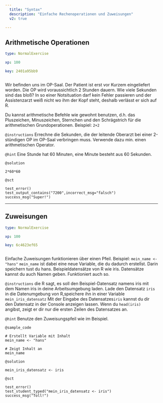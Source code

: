 ```yaml
---
  title: "Syntax"
  description: "Einfache Rechenoperationen und Zuweisungen"
  v2: true

---
```

## Arithmetische Operationen

```yaml
type: NormalExercise

xp: 100

key: 2401a95bb9



```

Wir befinden uns im OP-Saal. Der Patient ist erst vor Kurzem eingeliefert worden. Die OP wird voraussichtlich 2 Stunden dauern. Wie viele Sekunden sind das bloß? In so einer Notsituation darf kein Fehler passieren und der Assistenzarzt weiß nicht wo ihm der Kopf steht, deshalb verlässt er sich auf R.

Du kannst arithmetische Befehle wie gewohnt benutzen, d.h. das Pluszeichen, Minuszeichen, Sternchen und den Schrägstrich für die arithmetischen Grundoperationen. 
Beispiel: ``2+2``

`@instructions`
Errechne die Sekunden, die der leitende Oberarzt bei einer 2-stündigen OP im OP-Saal verbringen muss. Verwende dazu min. einen arithmetischen Operator.

`@hint`
Eine Stunde hat 60 Minuten, eine Minute besteht aus 60 Sekunden.



`@solution`
```{r}
2*60*60
```
`@sct`
```{r}
test_error()
test_output_contains("7200",incorrect_msg="falsch")
success_msg("Super!")
```






---
## Zuweisungen

```yaml
type: NormalExercise

xp: 100

key: 6c4623ef65



```

Einfache Zuweisungen funktionieren über einen Pfeil. Beispiel: ``mein_name <- "hans"``
``mein_name`` ist dabei eine neue Variable, die du dadurch erstellst. Darin speichern tust du hans. Beispieldatensätze von R wie iris. Datensätze kannst du auch Namen geben. Funktioniert auch so.

`@instructions`
die R sagt, es soll den Beispiel-Datensatz namens iris mit dem Namen iris in deine Arbeitsumgebung 
  laden. Lade den Datensatz ``iris`` in die Datenumgebung von R,speichere ihn in einer Variable ``mein_iris_datensatz``
Mit der Eingabe des Datensatzes``iris`` kannst du dir den Datensatz in der Console anzeigen lassen. Wenn du ``head(iris)`` angibst, zeigt er dir nur die ersten Zeilen des Datensatzes an.

`@hint`
Benutze den Zuweisungspfeil wie im Beispiel.


`@sample_code`
```{r}
# Erstellt Variable mit Inhalt
mein_name <- "hans"

# Zeigt Inhalt an
mein_name

```
`@solution`
```{r}
mein_iris_datensatz <- iris
```
`@sct`
```{r}
test_error()
test_student_typed("mein_iris_datensatz <- iris")
success_msg("Toll!")
```




